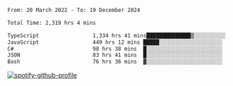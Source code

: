 <!--START_SECTION:waka-->

```txt
From: 20 March 2022 - To: 19 December 2024

Total Time: 2,319 hrs 4 mins

TypeScript                 1,334 hrs 41 mins██████████████▒░░░░░░░░░░   57.55 %
JavaScript                 449 hrs 12 mins █████░░░░░░░░░░░░░░░░░░░░   19.37 %
C#                         98 hrs 38 mins  █░░░░░░░░░░░░░░░░░░░░░░░░   04.25 %
JSON                       83 hrs 41 mins  █░░░░░░░░░░░░░░░░░░░░░░░░   03.61 %
Bash                       76 hrs 36 mins  ▓░░░░░░░░░░░░░░░░░░░░░░░░   03.30 %
```

<!--END_SECTION:waka-->
[![spotify-github-profile](https://spotify-github-profile.vercel.app/api/view?uid=c00zprrvy9xiloa9qnco3hmng&cover_image=true&theme=novatorem&show_offline=false&background_color=121212&bar_color=53b14f&bar_color_cover=false)](https://spotify-github-profile.vercel.app/api/view?uid=c00zprrvy9xiloa9qnco3hmng&redirect=true)



